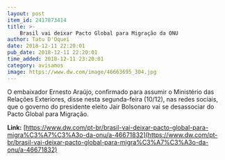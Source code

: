 ```yaml
---
layout: post
item_id: 2417873414
title: >-
    Brasil vai deixar Pacto Global para Migração da ONU
author: Tatu D'Oquei
date: 2018-12-11 22:20:01
pub_date: 2018-12-11 22:20:01
time_added: 2018-12-11 23:20:01
category: avisamos
image: https://www.dw.com/image/46663695_304.jpg
---
```


O embaixador Ernesto Araújo, confirmado para assumir o Ministério das Relações Exteriores, disse nesta segunda-feira (10/12), nas redes sociais, que o governo do presidente eleito Jair Bolsonaro vai se desassociar do Pacto Global para Migração.

**Link:** [https://www.dw.com/pt-br/brasil-vai-deixar-pacto-global-para-migra%C3%A7%C3%A3o-da-onu/a-46671832](https://www.dw.com/pt-br/brasil-vai-deixar-pacto-global-para-migra%C3%A7%C3%A3o-da-onu/a-46671832)

